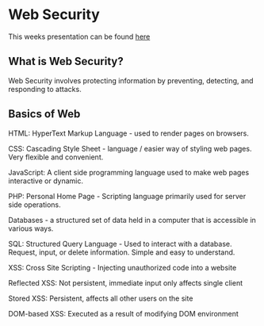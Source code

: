 # Web Security

This weeks presentation can be found [here](https://goo.gl/kyDCUK)

## What is Web Security?

Web Security involves protecting information by preventing, detecting, and responding to attacks.

## Basics of Web 

HTML: HyperText Markup Language - used to render pages on browsers.

CSS: Cascading Style Sheet - language / easier way of styling web pages. Very flexible and convenient.

JavaScript: A client side programming language used to make web pages interactive or dynamic.

PHP: Personal Home Page - Scripting language primarily used for server side operations.

Databases - a structured set of data held in a computer that is accessible in various ways.

SQL: Structured Query Language - Used to interact with a database. Request, input, or delete information. Simple and easy to understand.

XSS: Cross Site Scripting - Injecting unauthorized code into a website
  
  Reflected XSS: Not persistent, immediate input only affects single client
  
  Stored XSS: Persistent, affects all other users on the site
  
  DOM-based XSS: Executed as a result of modifying DOM environment
  
  


